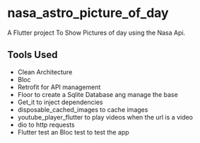 # nasa_astro_picture_of_day

A Flutter project To Show Pictures of day using the Nasa Api.

## Tools Used

- Clean Architecture
- Bloc
- Retrofit for API management
- Floor to create a Sqlite Database ang manage the base
- Get_it to inject dependencies
- disposable_cached_images to cache images
- youtube_player_flutter to play videos when the url is a video
- dio to http requests
- Flutter test an Bloc test to test the app
